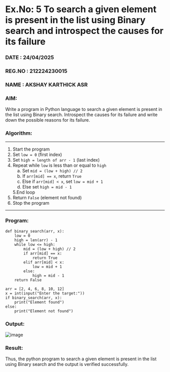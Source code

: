 # Ex.No: 5 To search a given element is present in the list using Binary search and introspect the causes for its failure
### DATE : 24/04/2025
### REG.NO : 212224230015
### NAME : AKSHAY KARTHICK ASR
### AIM: 
Write a program in Python language to search a given element is present in the list using Binary search. Introspect the causes for its failure and write down the possible reasons for its failure.

### Algorithm:

---
1. Start the program
2. Set `low = 0` (first index)  
3. Set `high = length of arr - 1` (last index)  
4. Repeat while `low` is less than or equal to `high`  
 a. Set `mid = (low + high) // 2`  
 b. If `arr[mid] == x`, return `True`  
 c. Else if `arr[mid] < x`, set `low = mid + 1`  
 d. Else set `high = mid - 1`  
5.End loop  
6. Return `False` (element not found)  
7. Stop the program

---


### Program:
```
def binary_search(arr, x):
    low = 0
    high = len(arr) - 1
    while low <= high:
        mid = (low + high) // 2
        if arr[mid] == x:
            return True
        elif arr[mid] < x:
            low = mid + 1
        else:
            high = mid - 1
    return False

arr = [2, 4, 6, 8, 10, 12]
x = int(input("Enter the target:"))
if binary_search(arr, x):
    print("Element found")
else:
    print("Element not found")
```
### Output:
![image](https://github.com/user-attachments/assets/f7e58ff4-958f-4769-a70c-038c3529995e)



### Result:
Thus, the python program to search a given element is present in the list using Binary search and the output is verified successfully.

